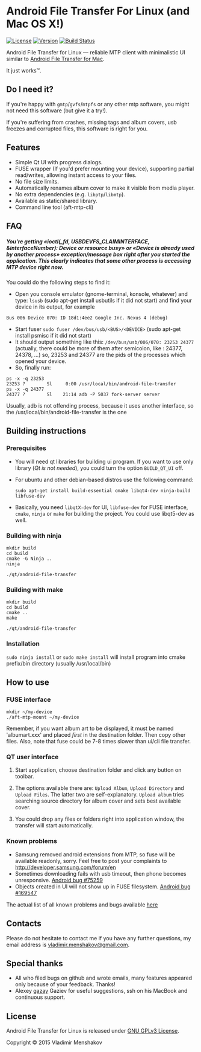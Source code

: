 # Android File Transfer For Linux (and Mac OS X!)

[![License](http://img.shields.io/:license-GPLv3-blue.svg)](https://github.com/whoozle/android-file-transfer-linux/blob/master/LICENSE)
[![Version](http://img.shields.io/:version-2.4-red.svg)](https://github.com/whoozle/android-file-transfer-linux)
[![Build Status](https://travis-ci.org/whoozle/android-file-transfer-linux.svg?branch=master)](https://travis-ci.org/whoozle/android-file-transfer-linux)

Android File Transfer for Linux — reliable MTP client with minimalistic UI similar to [Android File Transfer for Mac](https://www.android.com/intl/en_us/filetransfer/).

It just works™.

## Do I need it?

If you're happy with `gmtp`/`gvfs`/`mtpfs` or any other mtp software, you might not need this software (but give it a try!).

If you're suffering from crashes, missing tags and album covers, usb freezes and corrupted files, this software is right for you.

## Features

* Simple Qt UI with progress dialogs.
* FUSE wrapper (If you'd prefer mounting your device), supporting partial read/writes, allowing instant access to your files.
* No file size limits.
* Automatically renames album cover to make it visible from media player.
* No extra dependencies (e.g. `libptp`/`libmtp`).
* Available as static/shared library.
* Command line tool (aft-mtp-cli)

## FAQ
##### You're getting «ioctl(_fd, USBDEVFS_CLAIMINTERFACE, &interfaceNumber): Device or resource busy» or «Device is already used by another process» exception/message box right after you started the application. This clearly indicates that some other process is accessing MTP device right now.
You could do the following steps to find it:
* Open you console emulator (gnome-terminal, konsole, whatever) and type: ```lsusb``` (sudo apt-get install usbutils if it did not start) and find your device in its output, for example
```
Bus 006 Device 070: ID 18d1:4ee2 Google Inc. Nexus 4 (debug)
```
* Start fuser ```sudo fuser /dev/bus/usb/<BUS>/<DEVICE>``` (sudo apt-get install psmisc if it did not start)
* It should output something like this: ```/dev/bus/usb/006/070: 23253 24377``` (actually, there could be more of them after semicolon, like : 24377, 24378, …) so, 23253 and 24377 are the pids of the processes which opened your device.
* So, finally run:
```
ps -x -q 23253
23253 ?        Sl     0:00 /usr/local/bin/android-file-transfer
ps -x -q 24377
24377 ?        Sl    21:14 adb -P 5037 fork-server server
```
Usually, adb is not offending process, because it uses another interface, so the /usr/local/bin/android-file-transfer is the one


## Building instructions

### Prerequisites

* You will need qt libraries for building ui program. If you want to use only library (*Qt is not needed*), you could turn the option ```BUILD_QT_UI``` off.
* For ubuntu and other debian-based distros use the following command:

  ```shell
  sudo apt-get install build-essential cmake libqt4-dev ninja-build libfuse-dev
  ```
* Basically, you need `libqtX-dev` for UI, `libfuse-dev` for FUSE interface, `cmake`, `ninja` or `make` for building the project. You could use libqt5-dev as well.

### Building with ninja

```shell
mkdir build
cd build
cmake -G Ninja ..
ninja

./qt/android-file-transfer
```

### Building with make

```shell
mkdir build
cd build
cmake ..
make

./qt/android-file-transfer
```

### Installation

`sudo ninja install` or `sudo make install` will install program into cmake prefix/bin directory (usually /usr/local/bin)


## How to use

### FUSE interface

```shell
mkdir ~/my-device
./aft-mtp-mount ~/my-device
```
Remember, if you want album art to be displayed, it must be named 'albumart.xxx' and placed *first* in the destination folder. Then copy other files.
Also, note that fuse could be 7-8 times slower than ui/cli file transfer.

### QT user interface

1. Start application, choose destination folder and click any button on toolbar.

2. The options available there are: `Upload Album`, `Upload Directory` and `Upload Files`.
   The latter two are self-explanatory. `Upload album` tries searching source directory for album cover and sets best available cover.

3. You could drop any files or folders right into application window, the transfer will start automatically.

### Known problems

* Samsung removed android extensions from MTP, so fuse will be available readonly, sorry. Feel free to post your complaints to http://developer.samsung.com/forum/en
* Sometimes downloading fails with usb timeout, then phone becomes unresponsive. [Android bug #75259](https://code.google.com/p/android/issues/detail?id=75259)
* Objects created in UI will not show up in FUSE filesystem. [Android bug #169547](https://code.google.com/p/android/issues/detail?id=169547)

The actual list of all known problems and bugs available [here](https://github.com/whoozle/android-file-transfer-linux/issues)

## Contacts
Please do not hesitate to contact me if you have any further questions, my email address is <vladimir.menshakov@gmail.com>.

## Special thanks
* All who filed bugs on github and wrote emails, many features appeared only because of your feedback. Thanks!
* Alexey [gazay](https://github.com/gazay) Gaziev for useful suggestions, ssh on his MacBook and continuous support.

## License

Android File Transfer for Linux is released under [GNU GPLv3 License](https://github.com/whoozle/android-file-transfer-linux/blob/master/LICENSE).

Copyright © 2015 Vladimir Menshakov
